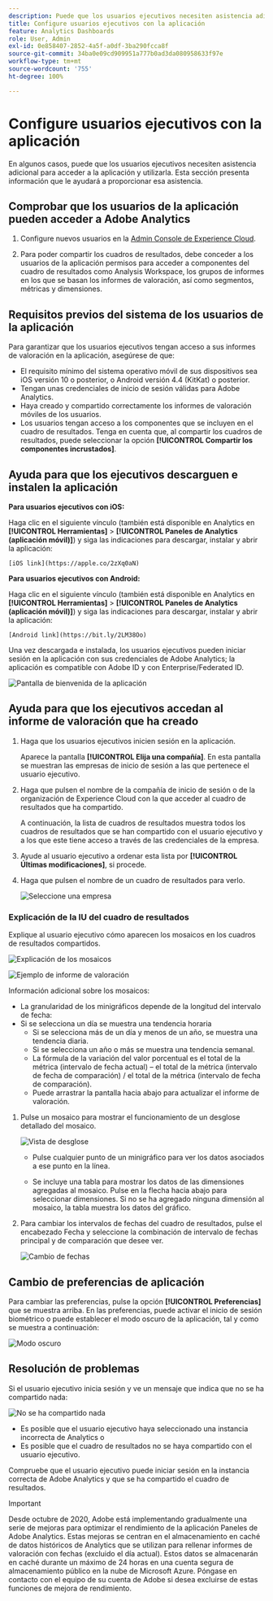 ```yaml
---
description: Puede que los usuarios ejecutivos necesiten asistencia adicional para acceder a la aplicación y utilizarla. Esta sección presenta información que le ayudará a proporcionar esa asistencia.
title: Configure usuarios ejecutivos con la aplicación
feature: Analytics Dashboards
role: User, Admin
exl-id: 0e858407-2852-4a5f-a0df-3ba290fcca8f
source-git-commit: 34ba0e09cd909951a777b0ad3da080958633f97e
workflow-type: tm+mt
source-wordcount: '755'
ht-degree: 100%

---
```


# Configure usuarios ejecutivos con la aplicación

En algunos casos, puede que los usuarios ejecutivos necesiten asistencia adicional para acceder a la aplicación y utilizarla. Esta sección presenta información que le ayudará a proporcionar esa asistencia.

## Comprobar que los usuarios de la aplicación pueden acceder a Adobe Analytics

1. Configure nuevos usuarios en la [Admin Console de Experience Cloud](/help/admin/admin-console/permissions/product-profile.md).

1. Para poder compartir los cuadros de resultados, debe conceder a los usuarios de la aplicación permisos para acceder a componentes del cuadro de resultados como Analysis Workspace, los grupos de informes en los que se basan los informes de valoración, así como segmentos, métricas y dimensiones.

## Requisitos previos del sistema de los usuarios de la aplicación

Para garantizar que los usuarios ejecutivos tengan acceso a sus informes de valoración en la aplicación, asegúrese de que:

* El requisito mínimo del sistema operativo móvil de sus dispositivos sea iOS versión 10 o posterior, o Android versión 4.4 (KitKat) o posterior.
* Tengan unas credenciales de inicio de sesión válidas para Adobe Analytics.
* Haya creado y compartido correctamente los informes de valoración móviles de los usuarios.
* Los usuarios tengan acceso a los componentes que se incluyen en el cuadro de resultados. Tenga en cuenta que, al compartir los cuadros de resultados, puede seleccionar la opción **[!UICONTROL Compartir los componentes incrustados]**.

## Ayuda para que los ejecutivos descarguen e instalen la aplicación

**Para usuarios ejecutivos con iOS:**

Haga clic en el siguiente vínculo (también está disponible en Analytics en **[!UICONTROL Herramientas]** > **[!UICONTROL Paneles de Analytics (aplicación móvil)]**) y siga las indicaciones para descargar, instalar y abrir la aplicación:

`[iOS link](https://apple.co/2zXq0aN)`

**Para usuarios ejecutivos con Android:**

Haga clic en el siguiente vínculo (también está disponible en Analytics en **[!UICONTROL Herramientas]** > **[!UICONTROL Paneles de Analytics (aplicación móvil)]**) y siga las indicaciones para descargar, instalar y abrir la aplicación:

`[Android link](https://bit.ly/2LM38Oo)`

Una vez descargada e instalada, los usuarios ejecutivos pueden iniciar sesión en la aplicación con sus credenciales de Adobe Analytics; la aplicación es compatible con Adobe ID y con Enterprise/Federated ID.

![Pantalla de bienvenida de la aplicación](assets/welcome.png)

## Ayuda para que los ejecutivos accedan al informe de valoración que ha creado

1. Haga que los usuarios ejecutivos inicien sesión en la aplicación.

   Aparece la pantalla **[!UICONTROL Elija una compañía]**. En esta pantalla se muestran las empresas de inicio de sesión a las que pertenece el usuario ejecutivo.

1. Haga que pulsen el nombre de la compañía de inicio de sesión o de la organización de Experience Cloud con la que acceder al cuadro de resultados que ha compartido.

   A continuación, la lista de cuadros de resultados muestra todos los cuadros de resultados que se han compartido con el usuario ejecutivo y a los que este tiene acceso a través de las credenciales de la empresa.

1. Ayude al usuario ejecutivo a ordenar esta lista por **[!UICONTROL Últimas modificaciones]**, si procede.

1. Haga que pulsen el nombre de un cuadro de resultados para verlo.

   ![Seleccione una empresa](assets/accesscard.png)


### Explicación de la IU del cuadro de resultados

Explique al usuario ejecutivo cómo aparecen los mosaicos en los cuadros de resultados compartidos.

![Explicación de los mosaicos](assets/newexplain.png)

![Ejemplo de informe de valoración](assets/intro_scorecard.png)

Información adicional sobre los mosaicos:

* La granularidad de los minigráficos depende de la longitud del intervalo de fecha:
* Si se selecciona un día se muestra una tendencia horaria
   * Si se selecciona más de un día y menos de un año, se muestra una tendencia diaria.
   * Si se selecciona un año o más se muestra una tendencia semanal.
   * La fórmula de la variación del valor porcentual es el total de la métrica (intervalo de fecha actual) – el total de la métrica (intervalo de fecha de comparación) / el total de la métrica (intervalo de fecha de comparación).
   * Puede arrastrar la pantalla hacia abajo para actualizar el informe de valoración.


1. Pulse un mosaico para mostrar el funcionamiento de un desglose detallado del mosaico.

   ![Vista de desglose](assets/sparkline.png)

   * Pulse cualquier punto de un minigráfico para ver los datos asociados a ese punto en la línea.

   * Se incluye una tabla para mostrar los datos de las dimensiones agregadas al mosaico. Pulse en la flecha hacia abajo para seleccionar dimensiones. Si no se ha agregado ninguna dimensión al mosaico, la tabla muestra los datos del gráfico.

1. Para cambiar los intervalos de fechas del cuadro de resultados, pulse el encabezado Fecha y seleccione la combinación de intervalo de fechas principal y de comparación que desee ver.

   ![Cambio de fechas](assets/changedate.png)

## Cambio de preferencias de aplicación

Para cambiar las preferencias, pulse la opción **[!UICONTROL Preferencias]** que se muestra arriba. En las preferencias, puede activar el inicio de sesión biométrico o puede establecer el modo oscuro de la aplicación, tal y como se muestra a continuación:

![Modo oscuro](assets/darkmode.png)

## Resolución de problemas

Si el usuario ejecutivo inicia sesión y ve un mensaje que indica que no se ha compartido nada:

![No se ha compartido nada](assets/nothing.png)

* Es posible que el usuario ejecutivo haya seleccionado una instancia incorrecta de Analytics o
* Es posible que el cuadro de resultados no se haya compartido con el usuario ejecutivo.

Compruebe que el usuario ejecutivo puede iniciar sesión en la instancia correcta de Adobe Analytics y que se ha compartido el cuadro de resultados.

>[!IMPORTANT]
>
>Desde octubre de 2020, Adobe está implementando gradualmente una serie de mejoras para optimizar el rendimiento de la aplicación Paneles de Adobe Analytics. Estas mejoras se centran en el almacenamiento en caché de datos históricos de Analytics que se utilizan para rellenar informes de valoración con fechas (excluido el día actual). Estos datos se almacenarán en caché durante un máximo de 24 horas en una cuenta segura de almacenamiento público en la nube de Microsoft Azure. Póngase en contacto con el equipo de su cuenta de Adobe si desea excluirse de estas funciones de mejora de rendimiento.
